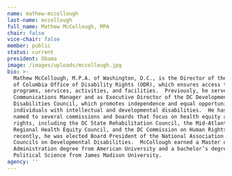 ```yaml
---
name: mathew-mccollough
last-name: mccollough
full_name: Mathew McCollough, MPA
chair: false
vice-chair: false
member: public
status: current
president: Obama
image: /images/uploads/mccollough.jpg
bio: >-
  Mathew McCollough, M.P.A. of Washington, D.C., is the Director of the District
  of Columbia Office of Disability Rights (ODR), which ensures access to DC
  programs, services, activities, and facilities.  Previously, he served as ODR’s
  Communications Manager and as Executive Director of the DC Developmental
  Disabilities Council, which promotes independence and equal opportunity for
  individuals with intellectual and developmental disabilities.  He has been
  named to several commissions and boards that focus on health equity and human
  rights, including the DC State Rehabilitation Council, the Mid-Atlantic
  Regional Health Equity Council, and the DC Commission on Human Rights.  Most
  recently, he was elected Board President of the National Association of
  Councils on Developmental Disabilities.  McCollough earned a Master of Public
  Administration degree from American University and a bachelor’s degree in
  Political Science from James Madison University.
agency: ''
---
```


